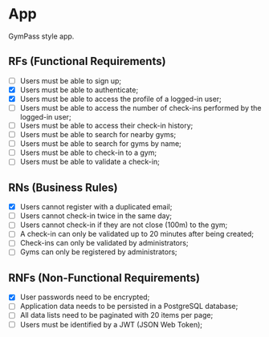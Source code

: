 # App
GymPass style app.

## RFs (Functional Requirements)

- [ ] Users must be able to sign up;
- [x] Users must be able to authenticate;
- [x] Users must be able to access the profile of a logged-in user;
- [ ] Users must be able to access the number of check-ins performed by the logged-in user;
- [ ] Users must be able to access their check-in history;
- [ ] Users must be able to search for nearby gyms;
- [ ] Users must be able to search for gyms by name;
- [ ] Users must be able to check-in to a gym;
- [ ] Users must be able to validate a check-in;

## RNs (Business Rules)

- [x] Users cannot register with a duplicated email;
- [ ] Users cannot check-in twice in the same day;
- [ ] Users cannot check-in if they are not close (100m) to the gym;
- [ ] A check-in can only be validated up to 20 minutes after being created;
- [ ] Check-ins can only be validated by administrators;
- [ ] Gyms can only be registered by administrators;

## RNFs (Non-Functional Requirements)

- [x] User passwords need to be encrypted;
- [ ] Application data needs to be persisted in a PostgreSQL database;
- [ ] All data lists need to be paginated with 20 items per page;
- [ ] Users must be identified by a JWT (JSON Web Token);